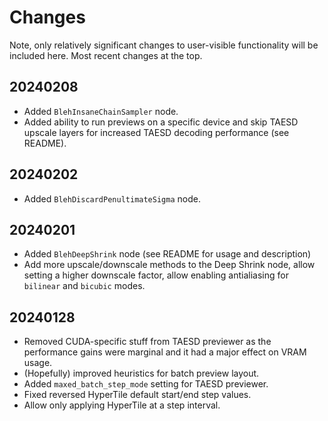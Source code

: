 # Changes

Note, only relatively significant changes to user-visible functionality will be included here. Most recent changes at the top.

## 20240208

* Added `BlehInsaneChainSampler` node.
* Added ability to run previews on a specific device and skip TAESD upscale layers for increased TAESD decoding performance (see README).

## 20240202

* Added `BlehDiscardPenultimateSigma` node.

## 20240201

* Added `BlehDeepShrink` node (see README for usage and description)
* Add more upscale/downscale methods to the Deep Shrink node, allow setting a higher downscale factor, allow enabling antialiasing for `bilinear` and `bicubic` modes.

## 20240128

* Removed CUDA-specific stuff from TAESD previewer as the performance gains were marginal and it had a major effect on VRAM usage.
* (Hopefully) improved heuristics for batch preview layout.
* Added `maxed_batch_step_mode` setting for TAESD previewer.
* Fixed reversed HyperTile default start/end step values.
* Allow only applying HyperTile at a step interval.
